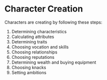 # Character Creation

Characters are creating by following these steps:

1. Determining characteristics
1. Calculating attributes
1. Determining traits
1. Choosing vocation and skills
1. Choosing relationships
1. Choosing reputations
1. Determining wealth and buying equipment
1. Choosing knacks
1. Setting ambitions
